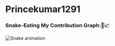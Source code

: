 # Princekumar1291
### Snake-Eating My Contribution Graph:🐍📈

<img src="https://raw.githubusercontent.com/Princekumar1291/Princekumar1291/snake.svg" alt="Snake animation" />
